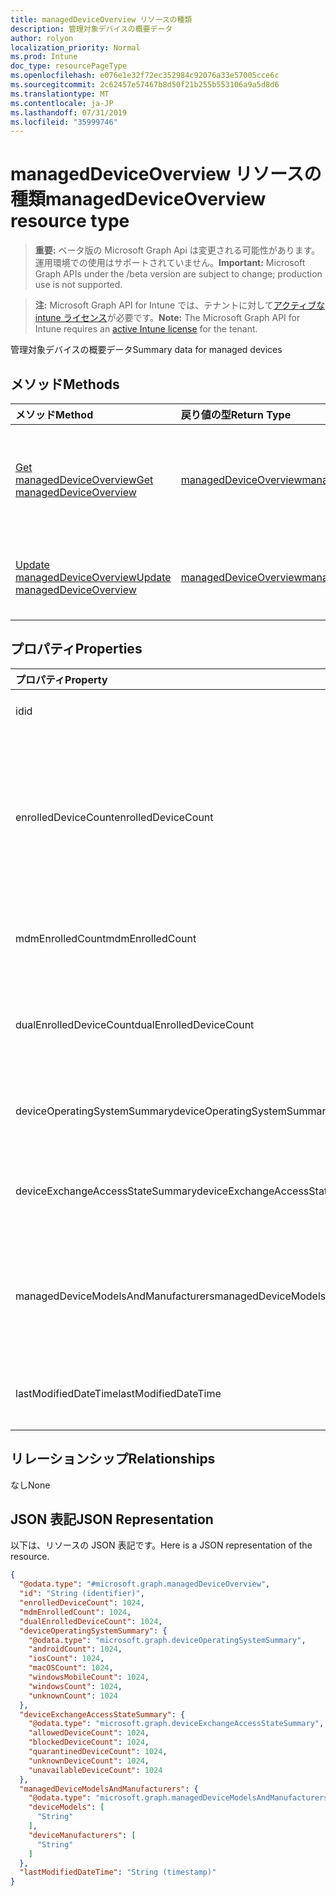 ```yaml
---
title: managedDeviceOverview リソースの種類
description: 管理対象デバイスの概要データ
author: rolyon
localization_priority: Normal
ms.prod: Intune
doc_type: resourcePageType
ms.openlocfilehash: e076e1e32f72ec352984c92076a33e57005cce6c
ms.sourcegitcommit: 2c62457e57467b8d50f21b255b553106a9a5d8d6
ms.translationtype: MT
ms.contentlocale: ja-JP
ms.lasthandoff: 07/31/2019
ms.locfileid: "35999746"
---
```

# <a name="manageddeviceoverview-resource-type"></a><span data-ttu-id="2de63-103">managedDeviceOverview リソースの種類</span><span class="sxs-lookup"><span data-stu-id="2de63-103">managedDeviceOverview resource type</span></span>

> <span data-ttu-id="2de63-104">**重要:** ベータ版の Microsoft Graph Api は変更される可能性があります。運用環境での使用はサポートされていません。</span><span class="sxs-lookup"><span data-stu-id="2de63-104">**Important:** Microsoft Graph APIs under the /beta version are subject to change; production use is not supported.</span></span>

> <span data-ttu-id="2de63-105">**注:** Microsoft Graph API for Intune では、テナントに対して[アクティブな intune ライセンス](https://go.microsoft.com/fwlink/?linkid=839381)が必要です。</span><span class="sxs-lookup"><span data-stu-id="2de63-105">**Note:** The Microsoft Graph API for Intune requires an [active Intune license](https://go.microsoft.com/fwlink/?linkid=839381) for the tenant.</span></span>

<span data-ttu-id="2de63-106">管理対象デバイスの概要データ</span><span class="sxs-lookup"><span data-stu-id="2de63-106">Summary data for managed devices</span></span>

## <a name="methods"></a><span data-ttu-id="2de63-107">メソッド</span><span class="sxs-lookup"><span data-stu-id="2de63-107">Methods</span></span>
|<span data-ttu-id="2de63-108">メソッド</span><span class="sxs-lookup"><span data-stu-id="2de63-108">Method</span></span>|<span data-ttu-id="2de63-109">戻り値の型</span><span class="sxs-lookup"><span data-stu-id="2de63-109">Return Type</span></span>|<span data-ttu-id="2de63-110">説明</span><span class="sxs-lookup"><span data-stu-id="2de63-110">Description</span></span>|
|:---|:---|:---|
|[<span data-ttu-id="2de63-111">Get managedDeviceOverview</span><span class="sxs-lookup"><span data-stu-id="2de63-111">Get managedDeviceOverview</span></span>](../api/intune-devices-manageddeviceoverview-get.md)|[<span data-ttu-id="2de63-112">managedDeviceOverview</span><span class="sxs-lookup"><span data-stu-id="2de63-112">managedDeviceOverview</span></span>](../resources/intune-devices-manageddeviceoverview.md)|<span data-ttu-id="2de63-113">[managedDeviceOverview](../resources/intune-devices-manageddeviceoverview.md) オブジェクトのプロパティとリレーションシップを読み取ります。</span><span class="sxs-lookup"><span data-stu-id="2de63-113">Read properties and relationships of the [managedDeviceOverview](../resources/intune-devices-manageddeviceoverview.md) object.</span></span>|
|[<span data-ttu-id="2de63-114">Update managedDeviceOverview</span><span class="sxs-lookup"><span data-stu-id="2de63-114">Update managedDeviceOverview</span></span>](../api/intune-devices-manageddeviceoverview-update.md)|[<span data-ttu-id="2de63-115">managedDeviceOverview</span><span class="sxs-lookup"><span data-stu-id="2de63-115">managedDeviceOverview</span></span>](../resources/intune-devices-manageddeviceoverview.md)|<span data-ttu-id="2de63-116">[managedDeviceOverview](../resources/intune-devices-manageddeviceoverview.md) オブジェクトのプロパティを更新します。</span><span class="sxs-lookup"><span data-stu-id="2de63-116">Update the properties of a [managedDeviceOverview](../resources/intune-devices-manageddeviceoverview.md) object.</span></span>|

## <a name="properties"></a><span data-ttu-id="2de63-117">プロパティ</span><span class="sxs-lookup"><span data-stu-id="2de63-117">Properties</span></span>
|<span data-ttu-id="2de63-118">プロパティ</span><span class="sxs-lookup"><span data-stu-id="2de63-118">Property</span></span>|<span data-ttu-id="2de63-119">型</span><span class="sxs-lookup"><span data-stu-id="2de63-119">Type</span></span>|<span data-ttu-id="2de63-120">説明</span><span class="sxs-lookup"><span data-stu-id="2de63-120">Description</span></span>|
|:---|:---|:---|
|<span data-ttu-id="2de63-121">id</span><span class="sxs-lookup"><span data-stu-id="2de63-121">id</span></span>|<span data-ttu-id="2de63-122">String</span><span class="sxs-lookup"><span data-stu-id="2de63-122">String</span></span>|<span data-ttu-id="2de63-123">概要の一意識別子</span><span class="sxs-lookup"><span data-stu-id="2de63-123">Unique Identifier for the summary</span></span>|
|<span data-ttu-id="2de63-124">enrolledDeviceCount</span><span class="sxs-lookup"><span data-stu-id="2de63-124">enrolledDeviceCount</span></span>|<span data-ttu-id="2de63-125">Int32</span><span class="sxs-lookup"><span data-stu-id="2de63-125">Int32</span></span>|<span data-ttu-id="2de63-126">登録済みデバイスの合計数。</span><span class="sxs-lookup"><span data-stu-id="2de63-126">Total enrolled device count.</span></span> <span data-ttu-id="2de63-127">Intune PC エージェントで管理されている PC デバイスは含まれません</span><span class="sxs-lookup"><span data-stu-id="2de63-127">Does not include PC devices managed via Intune PC Agent</span></span>|
|<span data-ttu-id="2de63-128">mdmEnrolledCount</span><span class="sxs-lookup"><span data-stu-id="2de63-128">mdmEnrolledCount</span></span>|<span data-ttu-id="2de63-129">Int32</span><span class="sxs-lookup"><span data-stu-id="2de63-129">Int32</span></span>|<span data-ttu-id="2de63-130">MDM に登録されているデバイスの数</span><span class="sxs-lookup"><span data-stu-id="2de63-130">The number of devices enrolled in MDM</span></span>|
|<span data-ttu-id="2de63-131">dualEnrolledDeviceCount</span><span class="sxs-lookup"><span data-stu-id="2de63-131">dualEnrolledDeviceCount</span></span>|<span data-ttu-id="2de63-132">Int32</span><span class="sxs-lookup"><span data-stu-id="2de63-132">Int32</span></span>|<span data-ttu-id="2de63-133">MDM と EAS の両方に登録されているデバイスの数</span><span class="sxs-lookup"><span data-stu-id="2de63-133">The number of devices enrolled in both MDM and EAS</span></span>|
|<span data-ttu-id="2de63-134">deviceOperatingSystemSummary</span><span class="sxs-lookup"><span data-stu-id="2de63-134">deviceOperatingSystemSummary</span></span>|[<span data-ttu-id="2de63-135">deviceOperatingSystemSummary</span><span class="sxs-lookup"><span data-stu-id="2de63-135">deviceOperatingSystemSummary</span></span>](../resources/intune-devices-deviceoperatingsystemsummary.md)|<span data-ttu-id="2de63-136">デバイスのオペレーティング システムの概要。</span><span class="sxs-lookup"><span data-stu-id="2de63-136">Device operating system summary.</span></span>|
|<span data-ttu-id="2de63-137">deviceExchangeAccessStateSummary</span><span class="sxs-lookup"><span data-stu-id="2de63-137">deviceExchangeAccessStateSummary</span></span>|[<span data-ttu-id="2de63-138">deviceExchangeAccessStateSummary</span><span class="sxs-lookup"><span data-stu-id="2de63-138">deviceExchangeAccessStateSummary</span></span>](../resources/intune-devices-deviceexchangeaccessstatesummary.md)|<span data-ttu-id="2de63-139">Intune での Exchange アクセス状態の配布</span><span class="sxs-lookup"><span data-stu-id="2de63-139">Distribution of Exchange Access State in Intune</span></span>|
|<span data-ttu-id="2de63-140">managedDeviceModelsAndManufacturers</span><span class="sxs-lookup"><span data-stu-id="2de63-140">managedDeviceModelsAndManufacturers</span></span>|[<span data-ttu-id="2de63-141">managedDeviceModelsAndManufacturers</span><span class="sxs-lookup"><span data-stu-id="2de63-141">managedDeviceModelsAndManufacturers</span></span>](../resources/intune-devices-manageddevicemodelsandmanufacturers.md)|<span data-ttu-id="2de63-142">アカウントの管理対象デバイスのモデルと製造 meatadata</span><span class="sxs-lookup"><span data-stu-id="2de63-142">Models and Manufactures meatadata for managed devices in the account</span></span>|
|<span data-ttu-id="2de63-143">lastModifiedDateTime</span><span class="sxs-lookup"><span data-stu-id="2de63-143">lastModifiedDateTime</span></span>|<span data-ttu-id="2de63-144">DateTimeOffset</span><span class="sxs-lookup"><span data-stu-id="2de63-144">DateTimeOffset</span></span>|<span data-ttu-id="2de63-145">デバイスの最終変更日時の概要</span><span class="sxs-lookup"><span data-stu-id="2de63-145">Last modified date time of device overview</span></span>|

## <a name="relationships"></a><span data-ttu-id="2de63-146">リレーションシップ</span><span class="sxs-lookup"><span data-stu-id="2de63-146">Relationships</span></span>
<span data-ttu-id="2de63-147">なし</span><span class="sxs-lookup"><span data-stu-id="2de63-147">None</span></span>

## <a name="json-representation"></a><span data-ttu-id="2de63-148">JSON 表記</span><span class="sxs-lookup"><span data-stu-id="2de63-148">JSON Representation</span></span>
<span data-ttu-id="2de63-149">以下は、リソースの JSON 表記です。</span><span class="sxs-lookup"><span data-stu-id="2de63-149">Here is a JSON representation of the resource.</span></span>
<!-- {
  "blockType": "resource",
  "keyProperty": "id",
  "@odata.type": "microsoft.graph.managedDeviceOverview"
}
-->
``` json
{
  "@odata.type": "#microsoft.graph.managedDeviceOverview",
  "id": "String (identifier)",
  "enrolledDeviceCount": 1024,
  "mdmEnrolledCount": 1024,
  "dualEnrolledDeviceCount": 1024,
  "deviceOperatingSystemSummary": {
    "@odata.type": "microsoft.graph.deviceOperatingSystemSummary",
    "androidCount": 1024,
    "iosCount": 1024,
    "macOSCount": 1024,
    "windowsMobileCount": 1024,
    "windowsCount": 1024,
    "unknownCount": 1024
  },
  "deviceExchangeAccessStateSummary": {
    "@odata.type": "microsoft.graph.deviceExchangeAccessStateSummary",
    "allowedDeviceCount": 1024,
    "blockedDeviceCount": 1024,
    "quarantinedDeviceCount": 1024,
    "unknownDeviceCount": 1024,
    "unavailableDeviceCount": 1024
  },
  "managedDeviceModelsAndManufacturers": {
    "@odata.type": "microsoft.graph.managedDeviceModelsAndManufacturers",
    "deviceModels": [
      "String"
    ],
    "deviceManufacturers": [
      "String"
    ]
  },
  "lastModifiedDateTime": "String (timestamp)"
}
```





